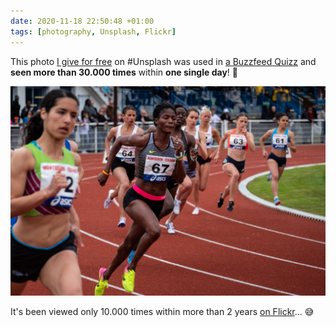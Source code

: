 ```yaml
---
date: 2020-11-18 22:50:48 +01:00
tags: [photography, Unsplash, Flickr]
---
```


This photo [I give for free](https://unsplash.com/photos/Lno6-CxVXgo) on #Unsplash was used in [a Buzzfeed Quizz](https://www.buzzfeed.com/mckennalee0719/which-marvel-duo-do-you-and-your-bff-resemble-eme8m1fzdq) and **seen more than 30.000 times** within **one single day**! 🤯

![800m féminin](800m-feminin.jpg)

It's been viewed only 10.000 times within more than 2 years [on Flickr](https://www.flickr.com/photos/nicolas-hoizey/28286281418/)… 😅